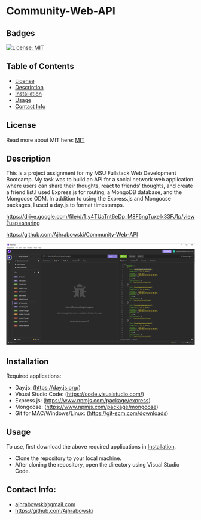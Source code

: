 # Community-Web-API
## Badges

[![License: MIT](https://img.shields.io/badge/License-MIT-yellow.svg)](https://opensource.org/licenses/MIT)

## Table of Contents

- [License](#license)
- [Description](#description)
- [Installation](#installation)
- [Usage](#usage)
- [Contact Info](#contact-info)

## License

Read more about MIT here:
[MIT](https://opensource.org/licenses/MIT)

## Description

This is a project assignment for my MSU Fullstack Web Development Bootcamp. My task was to build an API for a social network web application where users can share their thoughts, react to friends’ thoughts, and create a friend list.I used Express.js for routing, a MongoDB database, and the Mongoose ODM. In addition to using the Express.js and Mongoose packages, I used a day.js to format timestamps.

https://drive.google.com/file/d/1_y4TUaTnt6eDp_M8F5ngTuxelk33FJ1p/view?usp=sharing

https://github.com/Ajhrabowski/Community-Web-API


![Alt text](<Assets/Community Web API Screenshot.png>)

## Installation

Required applications:
- Day.js: (https://day.js.org/)
- Visual Studio Code: (https://code.visualstudio.com/)
- Express.js: (https://www.npmjs.com/package/express)
- Mongoose: (https://www.npmjs.com/package/mongoose)
- Git for MAC/Windows/Linux: (https://git-scm.com/downloads)

## Usage

To use, first download the above required applications in [Installation](#installation).

- Clone the repository to your local machine.
- After cloning the repository, open the directory using Visual Studio Code. 


## Contact Info: 

* ajhrabowski@gmail.com
* https://github.com/Ajhrabowski
